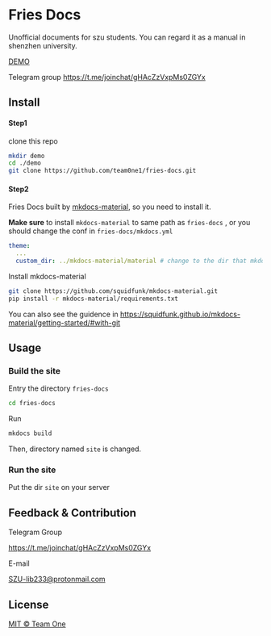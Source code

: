 # Fries Docs

Unofficial documents for szu students. You can regard it as a manual in shenzhen university.

[DEMO](https://team0ne1.github.io/fries-docs/site/)

Telegram group https://t.me/joinchat/gHAcZzVxpMs0ZGYx 

## Install

#### Step1

clone this repo

``` bash
mkdir demo
cd ./demo
git clone https://github.com/team0ne1/fries-docs.git
```



#### Step2

Fries Docs built by [mkdocs-material](https://github.com/squidfunk/mkdocs-material), so you need to install it.

**Make sure** to install `mkdocs-material` to same path as `fries-docs` , or you should change the conf in `fries-docs/mkdocs.yml` 

``` yaml
theme:
  ...
  custom_dir: ../mkdocs-material/material # change to the dir that mkdocs-material installed
```

Install mkdocs-material

``` bash
git clone https://github.com/squidfunk/mkdocs-material.git
pip install -r mkdocs-material/requirements.txt
```

You can also see the guidence in https://squidfunk.github.io/mkdocs-material/getting-started/#with-git



## Usage

### Build the site

Entry the directory `fries-docs`

```bash
cd fries-docs
```

Run

``` bash
mkdocs build
```

Then,  directory named `site` is changed. 



### Run the site

Put the dir `site` on your server



## Feedback & Contribution

Telegram Group

https://t.me/joinchat/gHAcZzVxpMs0ZGYx

E-mail 

SZU-lib233@protonmail.com



## License

[MIT © Team One](https://github.com/team0ne1/fries-docs/blob/main/LICENSE)

